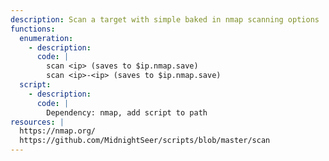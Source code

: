 ```yaml
---
description: Scan a target with simple baked in nmap scanning options
functions:
  enumeration:
    - description: 
      code: |
        scan <ip> (saves to $ip.nmap.save)
        scan <ip>-<ip> (saves to $ip.nmap.save)
  script:
    - description:
      code: |
        Dependency: nmap, add script to path
resources: |
  https://nmap.org/
  https://github.com/MidnightSeer/scripts/blob/master/scan
---
```

